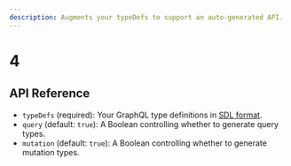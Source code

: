 ```yaml
---
description: Augments your typeDefs to support an auto-generated API.
---
```


# 4

## API Reference

* `typeDefs` \(required\): Your GraphQL type definitions in [SDL format](https://www.prisma.io/blog/graphql-sdl-schema-definition-language-6755bcb9ce51/).  
* `query` \(default: `true`\): A Boolean controlling whether to generate query types.  
* `mutation` \(default: `true`\): A Boolean controlling whether to generate mutation types.

